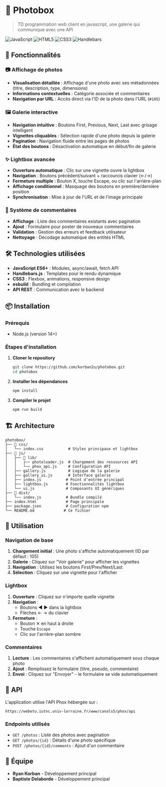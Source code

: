 # 📸 Photobox

> TD programmation web client en javascript, une galerie qui communique avec une API

![JavaScript](https://img.shields.io/badge/JavaScript-ES6+-yellow?style=flat-square&logo=javascript)
![HTML5](https://img.shields.io/badge/HTML5-E34F26?style=flat-square&logo=html5&logoColor=white)
![CSS3](https://img.shields.io/badge/CSS3-1572B6?style=flat-square&logo=css3&logoColor=white)
![Handlebars](https://img.shields.io/badge/Handlebars-000000?style=flat-square&logo=handlebars.js&logoColor=white)

## 🚀 Fonctionnalités

### 📷 Affichage de photos
- **Visualisation détaillée** : Affichage d'une photo avec ses métadonnées (titre, description, type, dimensions)
- **Informations contextuelles** : Catégorie associée et commentaires
- **Navigation par URL** : Accès direct via l'ID de la photo dans l'URL (`#105`)

### 🖼️ Galerie interactive
- **Navigation intuitive** : Boutons First, Previous, Next, Last avec grisage intelligent
- **Vignettes cliquables** : Sélection rapide d'une photo depuis la galerie
- **Pagination** : Navigation fluide entre les pages de photos
- **État des boutons** : Désactivation automatique en début/fin de galerie

### ✨ Lightbox avancée
- **Ouverture automatique** : Clic sur une vignette ouvre la lightbox
- **Navigation** : Boutons précédent/suivant + raccourcis clavier (←/→)
- **Fermeture multiple** : Bouton X, touche Escape, ou clic sur l'arrière-plan
- **Affichage conditionnel** : Masquage des boutons en première/dernière position
- **Synchronisation** : Mise à jour de l'URL et de l'image principale

### 💬 Système de commentaires
- **Affichage** : Liste des commentaires existants avec pagination
- **Ajout** : Formulaire pour poster de nouveaux commentaires
- **Validation** : Gestion des erreurs et feedback utilisateur
- **Nettoyage** : Décodage automatique des entités HTML

## 🛠️ Technologies utilisées

- **JavaScript ES6+** : Modules, async/await, fetch API
- **Handlebars.js** : Templates pour le rendu dynamique
- **CSS3** : Flexbox, animations, responsive design
- **esbuild** : Bundling et compilation
- **API REST** : Communication avec le backend

## 📦 Installation

### Prérequis
- Node.js (version 14+)

### Étapes d'installation

1. **Cloner le repository**
   ```bash
   git clone https://github.com/korban2u/photobox.git
   cd photobox
   ```

2. **Installer les dépendances**
   ```bash
   npm install
   ```

3. **Compiler le projet**
   ```bash
   npm run build
   ```


## 🏗️ Architecture

```
photobox/
├── 📁 css/
│   └── index.css           # Styles principaux et lightbox
├── 📁 js/
│   ├── 📁 lib/
│   │   ├── photoloader.js  # Chargement des ressources API
│   │   └── phox_api.js     # Configuration API
│   ├── gallery.js          # Logique de la galerie
│   ├── gallery_ui.js       # Interface galerie
│   ├── index.js           # Point d'entrée principal
│   ├── lightbox.js        # Fonctionnalités lightbox
│   └── ui.js              # Composants UI génériques
├── 📁 dist/
│   └── index.js           # Bundle compilé
├── index.html             # Page principale
├── package.json           # Configuration npm
└── README.md             # Ce fichier
```


## 🎯 Utilisation

### Navigation de base
1. **Chargement initial** : Une photo s'affiche automatiquement (ID par défaut : 105)
2. **Galerie** : Cliquez sur "Voir galerie" pour afficher les vignettes
3. **Navigation** : Utilisez les boutons First/Prev/Next/Last
4. **Sélection** : Cliquez sur une vignette pour l'afficher

### Lightbox
1. **Ouverture** : Cliquez sur n'importe quelle vignette
2. **Navigation** : 
   - Boutons ◀ ▶ dans la lightbox
   - Flèches ← → du clavier
3. **Fermeture** :
   - Bouton ✕ en haut à droite
   - Touche `Escape`
   - Clic sur l'arrière-plan sombre

### Commentaires
1. **Lecture** : Les commentaires s'affichent automatiquement sous chaque photo
2. **Ajout** : Remplissez le formulaire (titre, pseudo, commentaire)
3. **Envoi** : Cliquez sur "Envoyer" - le formulaire se vide automatiquement

## 🔗 API

L'application utilise l'API Phox hébergée sur :
```
https://webetu.iutnc.univ-lorraine.fr/www/canals5/phox/api
```

### Endpoints utilisés
- `GET /photos` : Liste des photos avec pagination
- `GET /photos/{id}` : Détails d'une photo spécifique
- `POST /photos/{id}/comments` : Ajout d'un commentaire


## 👥 Équipe

- **Ryan Korban** - Développement principal
- **Baptiste Delaborde** - Développement principal

